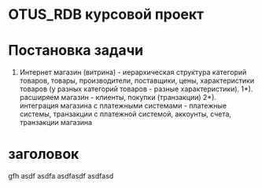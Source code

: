 # OTUS_RDB курсовой проект
# Постановка задачи
1. Интернет магазин (витрина) - иерархическая структура категорий товаров, товары, производители, поставщики, цены, характеристики товаров (у разных категорий товаров - разные характеристики). 
1*). расширяем магазин - клиенты, покупки (транзакции)
2*). интеграция магазина с платежными системами - платежные системы, транзакции с платежной системой, аккоунты, счета, транзакции магазина
# заголовок
<p>gfh asdf asdfa asdfasdf asdfasd </p>
